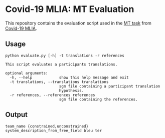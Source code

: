 # Covid-19 MLIA: MT Evaluation
This repository contains the evaluation script used in the [MT task](http://eval.covid19-mlia.eu/task3/) from [Covid-19 MLIA](http://eval.covid19-mlia.eu/).

## Usage
```
python evaluate.py [-h] -t translations -r references

This script evaluates a participants translations.

optional arguments:
  -h, --help            show this help message and exit
  -t translations, --translations translations
                        sgm file containing a participant translation
                        hypothesis.
  -r references, --references references
                        sgm file containing the references.
```

## Output
```
team_name {constrained,unconstrained} system_description_from_free_field bleu ter
```
